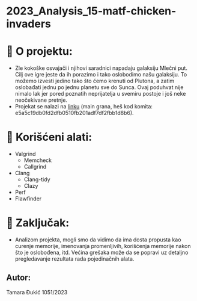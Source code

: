 # 2023_Analysis_15-matf-chicken-invaders

# :memo: O projektu:

- Zle kokoške osvajači i njihovi saradnici napadaju galaksiju Mlečni put. Cilj ove igre jeste da ih porazimo i tako oslobodimo našu galaksiju.
To možemo izvesti jedino tako što ćemo krenuti od Plutona, a zatim oslobađati jednu po jednu planetu sve do Sunca.
Ovaj poduhvat nije nimalo lak jer pored poznatih neprijatelja u svemiru postoje i još neke neočekivane pretnje.
- Projekat se nalazi na [linku](https://gitlab.com/matf-bg-ac-rs/course-rs/projects-2020-2021/15-matf-chicken-invaders) (main grana, heš kod komita: e5a5c19db0fd2dfb0510fb201adf7df2fbb1d8b6).


# :wrench: Korišćeni alati:
 * Valgrind
    - Memcheck
    - Callgrind
 * Clang
    - Clang-tidy
    - Clazy
 * Perf
 * Flawfinder

# :memo: Zaključak:
- Analizom projekta, mogli smo da vidimo da ima dosta propusta kao curenje memorije, imenovanja promenljivih, korišćenja memorije nakon što je oslobođena, itd. Većina grešaka može da se popravi uz detaljno pregledavanje rezultata rada pojedinačnih alata.

## Autor:

Tamara Đukić 1051/2023
